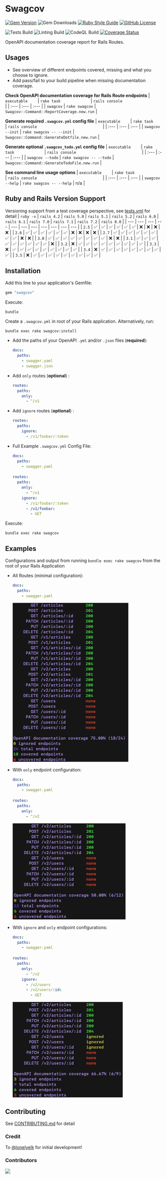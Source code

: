 # Swagcov
[![Gem Version](https://img.shields.io/gem/v/swagcov)](https://rubygems.org/gems/swagcov)
![Gem Downloads](https://img.shields.io/gem/dt/swagcov)
[![Ruby Style Guide](https://img.shields.io/badge/code_style-rubocop-brightgreen.svg)](https://github.com/rubocop-hq/rubocop)
[![GitHub License](https://img.shields.io/github/license/smridge/swagcov.svg)](https://github.com/smridge/swagcov/blob/main/LICENSE)

![Tests Build](https://github.com/smridge/swagcov/actions/workflows/tests.yml/badge.svg)
![Linting Build](https://github.com/smridge/swagcov/actions/workflows/linting.yml/badge.svg)
![CodeQL Build](https://github.com/smridge/swagcov/actions/workflows/codeql-analysis.yml/badge.svg)
[![Coverage Status](https://coveralls.io/repos/github/smridge/swagcov/badge.svg?branch=main)](https://coveralls.io/github/smridge/swagcov?branch=main)

OpenAPI documentation coverage report for Rails Routes.

## Usages
- See overview of different endpoints covered, missing and what you choose to ignore.
- Add pass/fail to your build pipeline when missing documentation coverage.

**Check OpenAPI documentation coverage for Rails Route endpoints**
| `executable    ` | `rake task             ` | `rails console                             ` |
| :---             | :---                     | :---                                         |
| `swagcov`        | `rake swagcov`           | `Swagcov::Command::ReportCoverage.new.run`   |

**Generate required `.swagcov.yml` config file**
| `executable    ` | `rake task             ` | `rails console                             ` |
| :---             | :---                     | :---                                         |
| `swagcov --init` | `rake swagcov -- --init` | `Swagcov::Command::GenerateDotfile.new.run`  |


**Generate optional `.swagcov_todo.yml` config file**
| `executable    ` | `rake task             ` | `rails console                             ` |
| :---             | :---                     | :---                                         |
| `swagcov --todo` | `rake swagcov -- --todo` | `Swagcov::Command::GenerateTodoFile.new.run` |

**See command line usage options**
| `executable    ` | `rake task             ` | `rails console                             ` |
| :---             | :---                     | :---                                         |
| `swagcov --help` | `rake swagcov -- --help` | n/a |

## Ruby and Rails Version Support
Versioning support from a test coverage perspective, see [tests.yml](/.github/workflows/tests.yml) for detail
| `ruby -v` | `rails 4.2` | `rails 5.0` | `rails 5.1` | `rails 5.2` | `rails 6.0` | `rails 6.1` | `rails 7.0` | `rails 7.1` | `rails 7.2` | `rails 8.0` |
| --- | --- | --- | --- | --- | --- | --- | --- | --- | --- | --- |
| `2.5` | ✅ | ✅ | ✅ | ✅ | ✅ | ✅ | ❌ | ❌ | ❌ | ❌ |
| `2.6` | ✅ | ✅ | ✅ | ✅ | ✅ | ✅ | ❌ | ❌ | ❌ | ❌ |
| `2.7` | ✅ | ✅ | ✅ | ✅ | ✅ | ✅ | ✅ | ✅ | ❌ | ❌ |
| `3.0` | ✅ | ✅ | ✅ | ✅ | ✅ | ✅ | ✅ | ✅ | ❌ | ❌ |
| `3.1` | ✅ | ✅ | ✅ | ✅ | ✅ | ✅ | ✅ | ✅ | ✅ | ❌ |
| `3.2` | ❌ | ✅ | ✅ | ✅ | ✅ | ✅ | ✅ | ✅ | ✅ | ✅ |
| `3.3` | ❌ | ✅ | ✅ | ✅ | ✅ | ✅ | ✅ | ✅ | ✅ | ✅ |
| `3.4` | ❌ | ✅ | ✅ | ✅ | ✅ | ✅ | ✅ | ✅ | ✅ | ✅ |
| `3.5` | ❌ | ✅ | ✅ | ✅ | ✅ | ✅ | ✅ | ✅ | ✅ | ✅ |

## Installation
Add this line to your application's Gemfile:
```ruby
gem "swagcov"
```

Execute:
```shell
bundle
```

Create a `.swagcov.yml` in root of your Rails application. Alternatively, run:
```shell
bundle exec rake swagcov:install
```

- Add the paths of your OpenAPI `.yml` and/or `.json` files (**required**):
  ```yml
  docs:
    paths:
      - swagger.yaml
      - swagger.json
  ```

- Add `only` routes (**optional**) :
  ```yml
  routes:
    paths:
      only:
        - ^/v1
  ```

- Add `ignore` routes (**optional**) :
  ```yml
  routes:
    paths:
      ignore:
        - /v1/foobar/:token
  ```

- Full Example `.swagcov.yml` Config File:
  ```yml
  docs:
    paths:
      - swagger.yaml

  routes:
    paths:
      only:
        - ^/v1
      ignore:
        - /v1/foobar/:token
        - /v1/foobar:
          - GET
  ```

Execute:
```shell
bundle exec rake swagcov
```

## Examples
Configurations and output from running `bundle exec rake swagcov` from the root of your Rails Application
- All Routes (minimal configuration):
  ```yml
  docs:
    paths:
      - swagger.yaml
  ```
  <img src="https://raw.githubusercontent.com/smridge/swagcov/main/images/all-endpoints.png">


- With `only` endpoint configuration:
  ```yml
  docs:
    paths:
      - swagger.yaml

  routes:
    paths:
      only:
        - ^/v2
  ```
  <img src="https://raw.githubusercontent.com/smridge/swagcov/main/images/only-endpoints.png">

- With `ignore` and `only` endpoint configurations:
  ```yml
  docs:
    paths:
      - swagger.yaml

  routes:
    paths:
      only:
        - ^/v2
      ignore:
        - /v2/users
        - /v2/users/:id:
          - GET
  ```
  <img src="https://raw.githubusercontent.com/smridge/swagcov/main/images/ignore-and-only-endpoints.png">

## Contributing
See [CONTRIBUTING.md](CONTRIBUTING.md) for detail

### Credit
To [@lonelyelk](https://github.com/lonelyelk) for initial development!

### Contributors
<a href="https://github.com/smridge/swagcov/graphs/contributors">
  <img src="https://contrib.rocks/image?repo=smridge/swagcov" />
</a>
